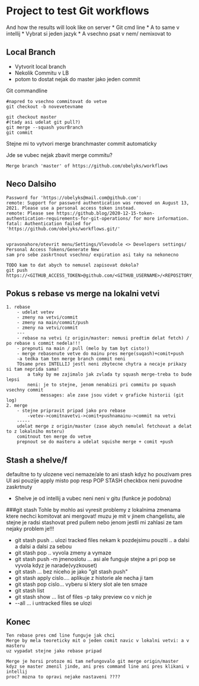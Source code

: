 # Project to test Git workflows

And how the results will look like on server
    * Git cmd line
    * A to same v intellij
    * Vybrat si jeden jazyk
    * A vsechno psat v nem/ nemixovat to

## Local Branch

 * Vytvorit local branch
 * Nekolik Commitu v LB
 * potom to dostat nejak do master jako jeden commit

Git commandline

    #napred to vsechno commitovat do vetve 
    git checkout -b novevetevname
    
    git checkout master
    #(tady asi udelat git pull?)
    git merge --squash yourBranch
    git commit

Stejne mi to vytvori merge branchmaster commit automaticky


Jde se vubec nejak zbavit merge commitu?
    
    Merge branch 'master' of https://github.com/obelyks/workflows


## Neco Dalsiho 



    Password for 'https://obelyks@mail.com@github.com':
    remote: Support for password authentication was removed on August 13, 2021. Please use a personal access token instead.
    remote: Please see https://github.blog/2020-12-15-token-authentication-requirements-for-git-operations/ for more information.
    fatal: Authentication failed for 'https://github.com/obelyks/workflows.git/'


    vpravonahore/otevrit menu/Settings/Vlevodole <> Developers settings/ Personal Access Tokens/Generate New
    sam pro sebe zaskrtnout vsechno/ expiration asi taky na nekonecno

    TODO kam to dat abych to nemusel zapisovat dokola?
    git push https://<GITHUB_ACCESS_TOKEN>@github.com/<GITHUB_USERNAME>/<REPOSITORY_NAME>.git


## Pokus s rebase vs merge na lokalni vetvi
    1. rebase
        - udelat vetev
        - zmeny na vetvi/commit
        - zmeny na main/commit/push
        - zmeny na vetvi/commit
        ---
        - rebase na vetvi (z origin/master: nemusi predtim delat fetch) / po rebase s commit nedela!!!
        - prepnuti na main / pull (melo by tam byt cisto!)
        - merge rebasenute vetve do mainu pres merge(suqash)+comit+push
        -a tedka tam ten merge branch commit neni
        TOsame pres INTELLIJ jestl neni zbytecne chytra a necaje prikazy si tam neprida sama!
            a taky by me zajimalo jak zvlada ty squash merge-treba to bude lepsi
            neni: je to stejne, jenom nenabizi pri commitu po squash vsechny commit
                 messages: ale zase jsou videt v graficke historii (git log)
    2. merge
        - stejne pripravit pripad jako pro rebase
            -vetev->comitnavetvi->comit+pushnamainu->commit na vetvi
        -----
        udelat merge z origin/master (zase abych nemulel fetchovat a delat to z lokalniho msteru)
        comitnout ten merge do vetve
        prepnout se do masteru a udelat squishe merge + comit +push

## Stash a shelve/f
defaultne to ty  ulozene veci nemaze/ale to ani stash kdyz ho pouzivam pres UI
asi pouzije apply misto pop  resp POP STASH checkbox neni puvodne zaskrtnuty
* Shelve je od intellij a vubec neni neni v gitu (funkce je podobna)

###git stash
Tohle by mohlo asi vyresit problemy z lokalnima zmenama ktere nechci komitovat ani mergovat!
muzu je mit v jinem changelistu, ale stejne je radsi stashovat pred pullem
nebo jenom jestli mi zahlasi ze tam nejaky problem je!!!


* git stash push .. ulozi tracked files nekam k pozdejsimu pouziti
                    .. a dalsi a dalsi a dalsi za sebou
* git stash pop .. vyvola zmeny a vymaze
* git stash push -m jmenoslotu   ... asi ale funguje stejne a pri pop se vyvola kdyz je narade(vyzkouset)
* git stash ... bez niceho je jako "git stash push"
* git stash apply cislo.... aplikuje z historie ale necha ji tam
* git stash pop cislo... vyberu si ktery slot ale ten smaze
* git stash list
* git stash show ... list of files -p taky preview co v nich je
* --all  ... i untracked files se ulozi


## Konec
    Ten rebase pres cmd line funguje jak chci
    Merge by mela teoreticky mit o jeden comit navic v lokalni vetvi: a v masteru
    uz vypadat stejne jako rebase pripad

    Merge je horsi protoze mi tam nefungovalo git merge origin/master
    kdyz se master zmenil jinde, ani pres command line ani pres klikani v intellij
    proc? mozna to opravi nejake nastaveni ????

